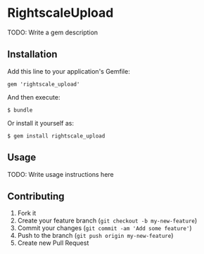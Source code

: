 # RightscaleUpload

TODO: Write a gem description

## Installation

Add this line to your application's Gemfile:

    gem 'rightscale_upload'

And then execute:

    $ bundle

Or install it yourself as:

    $ gem install rightscale_upload

## Usage

TODO: Write usage instructions here

## Contributing

1. Fork it
2. Create your feature branch (`git checkout -b my-new-feature`)
3. Commit your changes (`git commit -am 'Add some feature'`)
4. Push to the branch (`git push origin my-new-feature`)
5. Create new Pull Request
